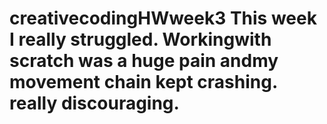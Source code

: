 # creativecodingHWweek3 This week I really struggled. Workingwith scratch was a huge pain andmy movement chain kept crashing. really discouraging.
